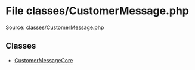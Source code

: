 File classes/CustomerMessage.php
=========

Source: [classes/CustomerMessage.php](https://github.com/PrestaShop/PrestaShop/blob/1.6.0.11/classes/CustomerMessage.php)


Classes
-------

* [CustomerMessageCore](class.CustomerMessageCore.md)

